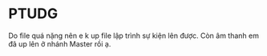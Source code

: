 # PTUDG
Do file quá nặng nên e k up file lập trình sự kiện lên được. Còn âm thanh em đã up lên ở nhánh Master rồi ạ.
